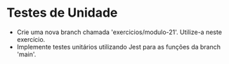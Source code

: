 # Testes de Unidade

- Crie uma nova branch chamada 'exercicios/modulo-21'. Utilize-a neste exercício.
- Implemente testes unitários utilizando Jest para as funções da branch 'main'.
